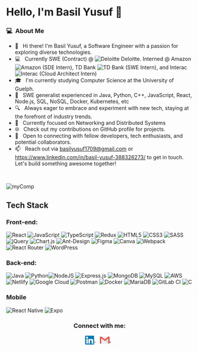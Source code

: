 # Hello, I'm Basil Yusuf 👋

### 💻 &nbsp;About Me 

- 👋 &nbsp; Hi there! I'm Basil Yusuf, a Software Engineer with a passion for exploring diverse technologies.
- 💻 &nbsp; Currently SWE (Contract) @ <img alt="Deloitte"  width="20px" src="https://github.com/basilysf1709/basilysf1709/assets/92009321/43de5259-f64b-4dac-89af-2d71858a303a" /> Deloitte. Interned @ Amazon <img alt="Amazon"  width="20px" src="https://github.com/basilysf1709/basilysf1709/assets/92009321/ddfeddd2-2525-42da-92e8-b36652c1be9c" /> (SDE Intern), TD Bank <img alt="TD Bank"  width="20px" src="https://github.com/basilysf1709/basilysf1709/assets/92009321/65b48c00-ef8d-4337-9429-fe5afa2ff76d" /> (SWE Intern), and Interac <img alt="Interac"  width="20px" src="https://github.com/basilysf1709/basilysf1709/assets/92009321/a1d7183a-f259-4721-8493-7430d530fe3b" /> (Cloud Architect Intern)
- 🎓 &nbsp; I'm currently studying Computer Science at the University of Guelph.
- 🚀 &nbsp; SWE generalist experienced in Java, Python, C++, JavaScript, React, Node.js, SQL, NoSQL, Docker, Kubernetes, etc
- 🔍 &nbsp; Always eager to embrace and experiment with new tech, staying at the forefront of industry trends.
- 🌱 &nbsp; Currently focused on Networking and Distributed Systems
- 🌐 &nbsp; Check out my contributions on GitHub profile for projects.
- 🤝 &nbsp; Open to connecting with fellow developers, tech enthusiasts, and potential collaborators.
- 📫 &nbsp; Reach out via basilyusuf1709@gmail.com or https://www.linkedin.com/in/basil-yusuf-388326273/ to get in touch. Let's build something awesome together!


<br>

![myComp](https://user-images.githubusercontent.com/92009321/173706037-3414d647-59bd-475d-8595-a5c7c8da1aa2.gif)

## Tech Stack

### Front-end:
![React](https://img.shields.io/badge/react-%2320232a.svg?style=for-the-badge&logo=react&logoColor=%2361DAFB) ![JavaScript](https://img.shields.io/badge/javascript-%23323330.svg?style=for-the-badge&logo=javascript&logoColor=%23F7DF1E) ![TypeScript](https://img.shields.io/badge/typescript-%23007ACC.svg?style=for-the-badge&logo=typescript&logoColor=white) ![Redux](https://img.shields.io/badge/redux-%23593d88.svg?style=for-the-badge&logo=redux&logoColor=white) ![HTML5](https://img.shields.io/badge/html5-%23E34F26.svg?style=for-the-badge&logo=html5&logoColor=white) ![CSS3](https://img.shields.io/badge/css3-%231572B6.svg?style=for-the-badge&logo=css3&logoColor=white) ![SASS](https://img.shields.io/badge/SASS-hotpink.svg?style=for-the-badge&logo=SASS&logoColor=white) ![jQuery](https://img.shields.io/badge/jquery-%230769AD.svg?style=for-the-badge&logo=jquery&logoColor=white) ![Chart.js](https://img.shields.io/badge/chart.js-F5788D.svg?style=for-the-badge&logo=chart.js&logoColor=white) ![Ant-Design](https://img.shields.io/badge/-AntDesign-%230170FE?style=for-the-badge&logo=ant-design&logoColor=white) ![Figma](https://img.shields.io/badge/figma-%23F24E1E.svg?style=for-the-badge&logo=figma&logoColor=white) ![Canva](https://img.shields.io/badge/Canva-%2300C4CC.svg?style=for-the-badge&logo=Canva&logoColor=white) ![Webpack](https://img.shields.io/badge/webpack-%238DD6F9.svg?style=for-the-badge&logo=webpack&logoColor=black) ![React Router](https://img.shields.io/badge/React_Router-CA4245?style=for-the-badge&logo=react-router&logoColor=white) ![WordPress](https://img.shields.io/badge/WordPress-%23117AC9.svg?style=for-the-badge&logo=WordPress&logoColor=white)
### Back-end:
![Java](https://img.shields.io/badge/java-%23ED8B00.svg?style=for-the-badge&logo=java&logoColor=white) ![Python](https://img.shields.io/badge/python-3670A0?style=for-the-badge&logo=python&logoColor=ffdd54)![NodeJS](https://img.shields.io/badge/node.js-6DA55F?style=for-the-badge&logo=node.js&logoColor=white) ![Express.js](https://img.shields.io/badge/express.js-%23404d59.svg?style=for-the-badge&logo=express&logoColor=%2361DAFB) ![MongoDB](https://img.shields.io/badge/MongoDB-%234ea94b.svg?style=for-the-badge&logo=mongodb&logoColor=white) ![MySQL](https://img.shields.io/badge/mysql-%2300f.svg?style=for-the-badge&logo=mysql&logoColor=white) ![AWS](https://img.shields.io/badge/AWS-%23FF9900.svg?style=for-the-badge&logo=amazon-aws&logoColor=white) ![Netlify](https://img.shields.io/badge/netlify-%23000000.svg?style=for-the-badge&logo=netlify&logoColor=#00C7B7) ![Google Cloud](https://img.shields.io/badge/Google%20Cloud-%234285F4.svg?style=for-the-badge&logo=google-cloud&logoColor=white) ![Postman](https://img.shields.io/badge/Postman-FF6C37?style=for-the-badge&logo=postman&logoColor=white) ![Docker](https://img.shields.io/badge/docker-%230db7ed.svg?style=for-the-badge&logo=docker&logoColor=white) ![MariaDB](https://img.shields.io/badge/MariaDB-003545?style=for-the-badge&logo=mariadb&logoColor=white)
![GitLab CI](https://img.shields.io/badge/gitlab%20ci-%23181717.svg?style=for-the-badge&logo=gitlab&logoColor=white) ![C](https://img.shields.io/badge/c-%2300599C.svg?style=for-the-badge&logo=c&logoColor=white)
### Mobile
![React Native](https://img.shields.io/badge/react_native-%2320232a.svg?style=for-the-badge&logo=react&logoColor=%2361DAFB) ![Expo](https://img.shields.io/badge/expo-1C1E24?style=for-the-badge&logo=expo&logoColor=#D04A37)

<div align="center">
  <h3><b>Connect with me:</b></h3>
  </div>
<p align="center">
<a href="https://www.linkedin.com/in/basil-yusuf-388326273/" target="_blank">
  <img align="center" alt="Basil Yusuf | Linkedin" width="24px" src="https://github.com/SatYu26/SatYu26/blob/master/Assets/Linkedin.svg" />
</a> &nbsp;&nbsp;
<a href="mailto:basilyusuf1709@gmail.com" >
  <img align="center" alt="Basil Yusuf | Gmail" width="26px" src="https://github.com/SatYu26/SatYu26/blob/master/Assets/Gmail.svg" />
</a> &nbsp;&nbsp;
<p>
